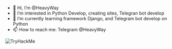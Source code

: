 - 👋 Hi, I’m @HeavyWay
- 👀 I’m interested in Python Develop, creating sites, Telegran bot develop
- 🌱 I’m currently learning framework Django, and Telegram bot develop on Python
- 📫 How to reach me: Telegram @HeavyWay

<!---
HeavyWay/HeavyWay is a ✨ special ✨ repository because its `README.md` (this file) appears on your GitHub profile.
You can click the Preview link to take a look at your changes.
--->
<img src="https://tryhackme-badges.s3.amazonaws.com/stridencytidal19.png" alt="TryHackMe">

